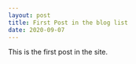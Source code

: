 ```yaml
---
layout: post
title: First Post in the blog list
date: 2020-09-07
---
```

This is the first post in the site.
